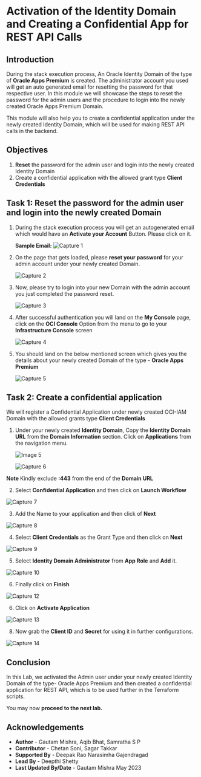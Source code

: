 # Activation of the Identity Domain and Creating a Confidential App for REST API Calls

## Introduction

During the stack execution process, An Oracle Identity Domain of the type of **Oracle Apps Premium** is created. The administrator account you used will get an auto generated email for resetting the password for that respective user. In this module we will showcase the steps to reset the password for the admin users and the procedure to login into the newly created Oracle Apps Premium Domain. 

This module will also help you to create a confidential application under the newly created Identity Domain, which will be used for making REST API calls in the backend.

## Objectives

1.	**Reset** the password for the admin user and login into the newly created Identity Domain
2. 	Create a confidential application with the allowed grant type **Client Credentials**

## Task 1: Reset the password for the admin user and login into the newly created Domain

1. During the stack execution process you will get an autogenerated email which would have an **Activate your Account** Button. Please click on it.
 
	**Sample Email:**  ![Capture 1](./images/image1.jpg "Capture 1")
 
2. On the page that gets loaded, please **reset your password** for your admin account under your newly created Domain.

	![Capture 2](./images/image2.jpg "Capture 2")
	
3. Now, please try to login into your new Domain with the admin account you just completed the password reset.

	![Capture 3](./images/image3.jpg "Capture 3")
	
4. After successful authentication you will land on the **My Console** page, click on the **OCI Console** Option from the menu to go to your **Infrastructure Console** screen

	![Capture 4](./images/image4.jpg "Capture 4")
	
5. You should land on the below mentioned screen which gives you the details about your newly created Domain of the type - **Oracle Apps Premium**

	![Capture 5](./images/image55.jpg "Capture 5")

## Task 2: Create a confidential application 

We will register a Confidential Application under newly created OCI-IAM Domain with the allowed grants type **Client Credentials**

1. Under your newly created **Identity Domain**, Copy the **Identity Domain URL** from the **Domain Information** section. Click on **Applications** from the navigation menu.

	![Image 5](./images/image5.jpg "Image 5")

	![Capture 6](./images/image6.jpg "Capture 6")
	
**Note** Kindly exclude **:443** from the end of the **Domain URL**
 
2. Select **Confidential Application** and then click on **Launch Workflow**
 
![Capture 7](./images/image7.jpg "Capture 7")

3. Add the Name to your application and then click of **Next**

![Capture 8](./images/image8.jpg "Capture 8")
 
4. Select **Client Credentials** as the Grant Type and then click on **Next**

![Capture 9](./images/image9.jpg "Capture 9")

5. Select **Identity Domain Administrator** from **App Role** and **Add** it.

![Capture 10](./images/image10.jpg "Capture 10")

6. Finally click on **Finish** 

![Capture 12](./images/image12.jpg "Capture 12")

6. Click on **Activate Application**

![Capture 13](./images/image13.jpg "Capture 13")

8. Now grab the **Client ID** and **Secret** for using it in further configurations.

![Capture 14](./images/image14.jpg "Capture 14")


## Conclusion

In this Lab, we activated the Admin user under your newly created Identity Domain of the type- Oracle Apps Premium and then created a confidential application for REST API, which is to be used further in the Terraform scripts. 

 You may now **proceed to the next lab.**

## Acknowledgements
* **Author** - Gautam Mishra, Aqib Bhat, Samratha S P
* **Contributor** - Chetan Soni, Sagar Takkar
* **Supported By** - Deepak Rao Narasimha Gajendragad
* **Lead By** - Deepthi Shetty 
* **Last Updated By/Date** - Gautam Mishra May 2023